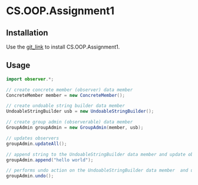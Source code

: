# CS.OOP.Assignment1

## Installation

Use the [git_link](https://github.com/halelitzhaki/CS.OOP.Assignment1.git) to install CS.OOP.Assignment1.


## Usage

```java
import observer.*;

// create concrete member (observer) data member
ConcreteMember member = new ConcreteMember();

// create undoable string builder data member
UndoableStringBuilder usb = new UndoableStringBuilder();

// create group admin (observerable) data member
GroupAdmin groupAdmin = new GroupAdmin(member, usb);

// updates observers
groupAdmin.updateAll();

// append string to the UndoableStringBuilder data member and update observers
groupAdmin.append("hello world");

// performs undo action on the UndoableStringBuilder data member  and update observers
groupAdmin.undo();
```
